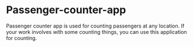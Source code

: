 # Passenger-counter-app
Passenger counter app is used for counting passengers at any location. If your work involves with some counting things, you can use this application for counting. 
